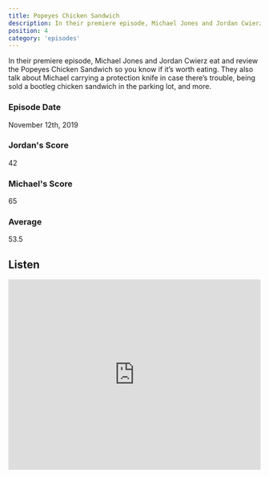 ```yaml
---
title: Popeyes Chicken Sandwich
description: In their premiere episode, Michael Jones and Jordan Cwierz eat and review the Popeyes Chicken Sandwich so you know if it’s worth eating.
position: 4
category: 'episodes'
---
```


In their premiere episode, Michael Jones and Jordan Cwierz eat and review the Popeyes Chicken Sandwich so you know if it’s worth eating. They also talk about Michael carrying a protection knife in case there’s trouble, being sold a bootleg chicken sandwich in the parking lot, and more.
 
### Episode Date
 
November 12th, 2019

### Jordan's Score

42

### Michael's Score

65

### Average

53.5

## Listen

<iframe src="https://open.spotify.com/embed-podcast/episode/1ARkL3PP2FL2HzOsP48dwb" loading="lazy" style="border: 0; width: 100%; height: 380px;" allow="encrypted-media"></iframe>
